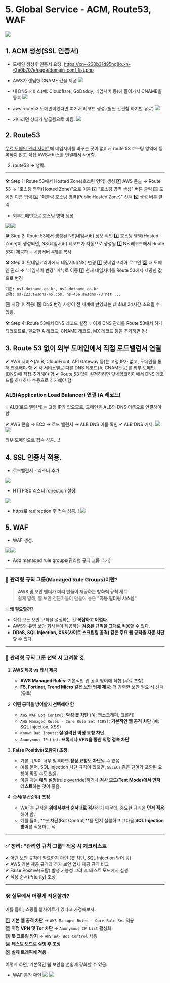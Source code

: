 # 5. Global Service - ACM, Route53, WAF
![](https://velog.velcdn.com/images/luckyprice1103/post/7ea12cf2-8582-4825-8a35-a9fbf263af01/image.png)

## 1. ACM 생성(SSL 인증서)
- 도메인 생성후 인증서 요청.
https://xn--220b31d95hq8o.xn--3e0b707e/page/domain_conf_list.php
- AWS가 랜덤한 CNAME 값을 제공
![](https://velog.velcdn.com/images/luckyprice1103/post/af819c86-aa8a-4d8e-bcee-2ab16d908f5c/image.png)

- 내 DNS 서비스(예: Cloudflare, GoDaddy, 네임서버 등)에 들어가서 CNAME을 등록
![](https://velog.velcdn.com/images/luckyprice1103/post/aa044a09-f838-45d1-b8ca-e6e28fc5062b/image.png)


- aws route53 도메인이있다면 여기서 레코드 생성.(훨씬 간편함 하지만 유료)
![](https://velog.velcdn.com/images/luckyprice1103/post/aa70dcd5-7fbb-4cf2-b46f-ba3fe8363003/image.png)

- 기다리면 상태가 발급됨으로 바뀜.
![](https://velog.velcdn.com/images/luckyprice1103/post/847d7b90-9b6e-45d0-8f05-43ba81f0c305/image.png)

## 2. Route53

[무료 도메인 관리 사이트](https://xn--220b31d95hq8o.xn--3e0b707e/page/domain_conf_list.php)에 네임서버를 바꾸는 곳이 없어서 route 53 호스팅 영역에 등록하지 않고 직접 AWS서비스를 연결해서 사용함.

2. route53 -> 생략.

---

🛠 Step 1: Route 53에서 Hosted Zone(호스팅 영역) 생성
1️⃣ AWS 콘솔 → Route 53 → "호스팅 영역(Hosted Zone)"으로 이동
2️⃣ "호스팅 영역 생성" 버튼 클릭
3️⃣ 도메인 이름 입력
4️⃣ "퍼블릭 호스팅 영역(Public Hosted Zone)" 선택
5️⃣ 생성 버튼 클릭

- 외부도메인으로 호스팅 영역 생성.

![](https://velog.velcdn.com/images/luckyprice1103/post/109f798c-61fb-476f-8261-dcb845b287e1/image.png)![](https://velog.velcdn.com/images/luckyprice1103/post/d9e816d8-592c-4849-9ddb-f3e584d479c8/image.png)

🛠 Step 2: Route 53에서 생성된 NS(네임서버) 정보 확인
1️⃣ 호스팅 영역(Hosted Zone)이 생성되면, NS(네임서버) 레코드가 자동으로 생성됨
2️⃣ NS 레코드에서 Route 53이 제공하는 네임서버 4개를 복사

🛠 Step 3: 닷네임코리아에서 네임서버(NS) 변경
1️⃣ 닷네임코리아 로그인
2️⃣ 내 도메인 관리 → "네임서버 변경" 메뉴로 이동
3️⃣ 현재 네임서버를 Route 53에서 제공한 값으로 변경

```
기존: ns1.dotname.co.kr, ns2.dotname.co.kr
변경: ns-123.awsdns-45.com, ns-456.awsdns-78.net ...
```
4️⃣ 저장 후 적용!
5️⃣ DNS 변경 사항이 전 세계에 반영되는 데 최대 24시간 소요될 수 있음.

🛠 Step 4: Route 53에서 DNS 레코드 설정
💡 이제 DNS 관리를 Route 53에서 하게 되었으므로, 필요한 A 레코드, CNAME 레코드, MX 레코드 등을 추가하면 됨!


## 3. Route 53 없이 외부 도메인에서 직접 로드밸런서 연결

✔ AWS 서비스(ALB, CloudFront, API Gateway 등)는 고정 IP가 없고, 도메인을 통해 연결해야 함
✔ 각 서비스별로 다른 DNS 레코드(A, CNAME 등)를 외부 도메인(DNS)에 직접 추가해야 함
✔ Route 53 없이 설정하려면 닷네임코리아에서 DNS 레코드를 하나하나 수동으로 추가해야 함

### ALB(Application Load Balancer) 연결 (A 레코드)
💡 ALB(로드 밸런서)는 고정 IP가 없으므로, 도메인을 ALB의 DNS 이름으로 연결해야 함

✔ AWS 콘솔 → EC2 → 로드 밸런서 → ALB DNS 이름 확인
✔ ALB DNS 예제:
![](https://velog.velcdn.com/images/luckyprice1103/post/0533357e-0670-4060-98ff-9cbaea7ba394/image.png)![](https://velog.velcdn.com/images/luckyprice1103/post/b5cf6920-b0f8-4176-bd9a-4b5b6972c7ac/image.png)

외부 도메인으로 접속 성공....!


## 4. SSL 인증서 적용.

- 로드밸런서 - 리스너 추가.

![](https://velog.velcdn.com/images/luckyprice1103/post/e9ade408-0b52-4c73-bd71-4fd530a10e46/image.png)

- HTTP:80 리스너 rdirection 설정.

![](https://velog.velcdn.com/images/luckyprice1103/post/fff86d5f-ac4b-4d9b-8831-3cd78132e74e/image.png)


- https로 redirection 후 접속 성공..!
![](https://velog.velcdn.com/images/luckyprice1103/post/a718143c-e718-4807-af1c-e4cae2ceb543/image.png)


## 5. WAF
- WAF 생성.

![](https://velog.velcdn.com/images/luckyprice1103/post/52e5b5b7-721e-4fce-abf5-ba958ddef428/image.png)![](https://velog.velcdn.com/images/luckyprice1103/post/a2bb2dd0-5887-4802-89ec-8ceeafd14df9/image.png)

- Add managed rule groups(관리형 규칙 그룹 추가)

---

### **📌 관리형 규칙 그룹(Managed Rule Groups)이란?**
> **AWS 및 보안 벤더가 미리 만들어 제공하는 방화벽 규칙 세트**  
> 쉽게 말해, 웹 보안 전문가들이 만들어 놓은 **"자동 필터링 시스템"** 

💡 **왜 필요할까?**  
- 직접 모든 보안 규칙을 설정하는 건 **복잡하고 어렵다**.  
- AWS와 유명 보안 회사들이 제공하는 **검증된 규칙을 그대로 적용**할 수 있다.  
- **DDoS, SQL Injection, XSS(사이트 스크립팅 공격) 같은 주요 웹 공격을 자동 차단**할 수 있다.

---

### **🚀 관리형 규칙 그룹 선택 시 고려할 것**
1. **AWS 제공 vs 타사 제공**
   - **AWS Managed Rules**: 기본적인 웹 공격 방어에 적합 (무료 포함)
   - **F5, Fortinet, Trend Micro 같은 보안 업체 제공**: 더 강력한 보안 필요 시 선택 (유료)

2. **어떤 공격을 방어할지 선택해야 함**
   - `AWS WAF Bot Control`: **악성 봇 차단** (예: 웹스크래퍼, 크롤러)
   - `AWS Managed Rules - Core Rule Set (CRS)`: **기본적인 웹 공격 차단** (예: SQL Injection, XSS)
   - `Known Bad Inputs`: **잘 알려진 악성 요청 차단**
   - `Anonymous IP List`: **프록시나 VPN을 통한 익명 접속 차단**

3. **False Positive(오탐지) 조정**
   - 기본 규칙이 너무 엄격하면 **정상 요청도 차단**될 수 있음.
   - 예를 들어, SQL Injection 차단 규칙이 있으면, `SELECT` 같은 단어가 포함된 요청이 막힐 수도 있음.
   - 이럴 때는 **예외 설정**(rule override)하거나 **검사 모드(Test Mode)에서 먼저 테스트**하는 것이 좋음.

4. **순서(우선순위) 조정**
   - WAF는 규칙을 **위에서부터 순서대로 검사**하기 때문에, 중요한 규칙을 **먼저 적용**해야 함.
   - 예를 들어, **봇 차단(Bot Control)**을 먼저 실행하고 그다음 **SQL Injection 방어**를 적용하는 식.

---

### **✅ 정리: "관리형 규칙 그룹" 적용 시 체크리스트**
✔ 어떤 보안 규칙이 필요한지 확인 (봇 차단, SQL Injection 방어 등)  
✔ AWS 기본 제공 규칙과 추가 보안 업체 제공 규칙 비교  
✔ False Positive(오탐) 발생 가능성 고려 후 테스트 모드에서 실행  
✔ 적용 순서(Priority) 조정  

---

### **🛠 실무에서 어떻게 적용할까?**
예를 들어, 쇼핑몰 웹사이트가 있다고 가정해보자.

1️⃣ **기본 웹 공격 차단** → `AWS Managed Rules - Core Rule Set` 적용  
2️⃣ **익명 VPN 및 Tor 차단** → `Anonymous IP List` 활성화  
3️⃣ **봇 크롤링 방지** → `AWS WAF Bot Control` 사용  
4️⃣ **테스트 모드로 실행 후 조정**  
5️⃣ **실제 트래픽에 적용**  

이렇게 하면, 기본적인 웹 보안을 손쉽게 강화할 수 있음.


- WAF 동작 확인
![](https://velog.velcdn.com/images/luckyprice1103/post/392f7f36-7931-43f1-9a63-b02fcb1e351a/image.png)
![](https://velog.velcdn.com/images/luckyprice1103/post/c91bb6f6-b2a2-4096-ba86-9867b6c2dcd8/image.png)




